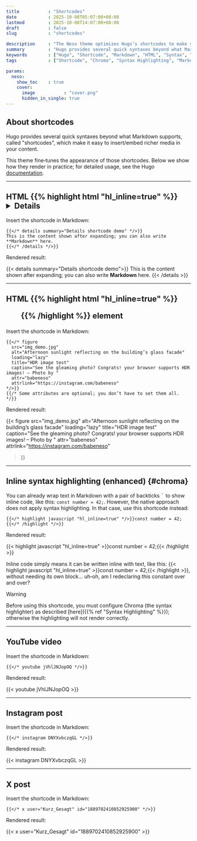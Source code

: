 ```yaml
---
title           : "Shortcodes"
date            : 2025-10-08T05:07:00+08:00
lastmod         : 2025-10-08T14:07:00+08:00
draft           : false
slug            : "shortcodes"

description     : "The Neso theme optimizes Hugo’s shortcodes to make your posts vivid and polished."
summary         : "Hugo provides several quick syntaxes beyond what Markdown supports, called \"shortcodes\". This theme fine‑tunes the appearance of those shortcodes."
keywords        : ["Hugo", "Shortcode", "Markdown", "HTML", "Syntax", "Chroma", "Customization", "Theme", "Neso", "hugo-neso"]
tags            : ["Shortcode", "Chroma", "Syntax Highlighting", "Markdown"]

params:
  neso:
    show_toc    : true
    cover:
      image           : "cover.png"
      hidden_in_single: true
---
```



## About shortcodes

Hugo provides several quick syntaxes beyond what Markdown supports, called "shortcodes", which make it easy to insert/embed richer media in your content.

This theme fine‑tunes the appearance of those shortcodes. Below we show how they render in practice; for detailed usage, see the Hugo [documentation](https://gohugo.io/shortcodes/).

---

## HTML {{% highlight html "hl_inline=true" %}}<details>{{% /highlight %}} element

Insert the shortcode in Markdown:

```go-html-template
{{</* details summary="Details shortcode demo" */>}}
This is the content shown after expanding; you can also write **Markdown** here.
{{</* /details */>}}
```

Rendered result:

{{< details summary="Details shortcode demo">}}
This is the content shown after expanding; you can also write **Markdown** here.
{{< /details >}}

---

## HTML {{% highlight html "hl_inline=true" %}}<figure>{{% /highlight %}} element

Insert the shortcode in Markdown:

```go-html-template
{{</* figure
  src="img_demo.jpg"
  alt="Afternoon sunlight reflecting on the building’s glass facade"
  loading="lazy"
  title="HDR image test"
  caption="See the gleaming photo? Congrats! your browser supports HDR images! – Photo by "
  attr="babeneso"
  attrlink="https://instagram.com/babeneso"
*/>}}
{{/* Some attributes are optional; you don’t have to set them all. */}}
```

Rendered result:

{{< figure
  src="img_demo.jpg"
  alt="Afternoon sunlight reflecting on the building’s glass facade"
  loading="lazy"
  title="HDR image test"
  caption="See the gleaming photo? Congrats! your browser supports HDR images! – Photo by "
  attr="babeneso"
  attrlink="https://instagram.com/babeneso"
>}}

---

## Inline syntax highlighting (enhanced) {#chroma}

You can already wrap text in Markdown with a pair of backticks <kbd>\`</kbd> to show inline code, like this: `const number = 42;`. However, the native approach does not apply syntax highlighting. In that case, use this shortcode instead:

```go-html-template
{{</* highlight javascript "hl_inline=true" */>}}const number = 42;{{</* /highlight */>}}
```

Rendered result:

{{< highlight javascript "hl_inline=true" >}}const number = 42;{{< /highlight >}}

Inline code simply means it can be written inline with text, like this: {{< highlight javascript "hl_inline=true" >}}const number = 42;{{< /highlight >}}, without needing its own block… uh‑oh, am I redeclaring this constant over and over?

> [!WARNING]
> Before using this shortcode, you must configure Chroma (the syntax highlighter) as described [here]({{% ref "Syntax Highlighting" %}}); otherwise the highlighting will not render correctly.

---

## YouTube video

Insert the shortcode in Markdown:

```go-html-template
{{</* youtube jVhlJNJopOQ */>}}
```

Rendered result:

{{< youtube jVhlJNJopOQ >}}

---

## Instagram post

Insert the shortcode in Markdown:

```go-html-template
{{</* instagram DNYXvbczqGL */>}}
```

Rendered result:

{{< instagram DNYXvbczqGL >}}

---

## X post

Insert the shortcode in Markdown:

```go-html-template
{{</* x user="Kurz_Gesagt" id="1889702410852925900" */>}}
```

Rendered result:

{{< x user="Kurz_Gesagt" id="1889702410852925900" >}}

